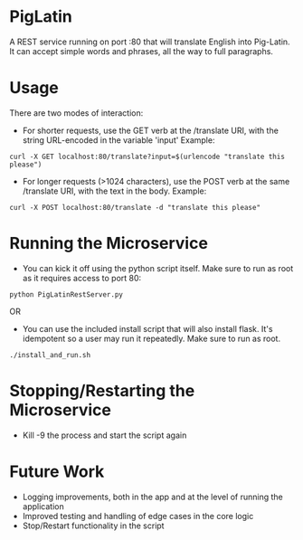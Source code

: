 # PigLatin
A REST service running on port :80 that will translate English into Pig-Latin. It can accept simple words and phrases,
all the way to full paragraphs.

# Usage
There are two modes of interaction:
- For shorter requests, use the GET verb at the /translate URI, with the string URL-encoded in the variable 'input'
Example:
```
curl -X GET localhost:80/translate?input=$(urlencode "translate this please")
```

- For longer requests (>1024 characters), use the POST verb at the same /translate URI, with the text in the body.
Example:
```
curl -X POST localhost:80/translate -d "translate this please"
```

# Running the Microservice
- You can kick it off using the python script itself. Make sure to run as root as it requires access to port 80:
```
python PigLatinRestServer.py
```
OR
- You can use the included install script that will also install flask. It's idempotent so a user may
run it repeatedly. Make sure to run as root.
```
./install_and_run.sh
```

# Stopping/Restarting the Microservice
- Kill -9 the process and start the script again

# Future Work
- Logging improvements, both in the app and at the level of running the application
- Improved testing and handling of edge cases in the core logic
- Stop/Restart functionality in the script
